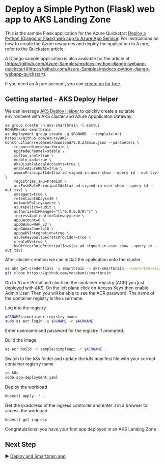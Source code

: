 # Deploy a Simple Python (Flask) web app to AKS Landing Zone

This is the sample Flask application for the Azure Quickstart [Deploy a Python (Django or Flask) web app to Azure App Service](https://docs.microsoft.com/en-us/azure/app-service/quickstart-python).  For instructions on how to create the Azure resources and deploy the application to Azure, refer to the Quickstart article.

A Django sample application is also available for the article at [https://github.com/Azure-Samples/msdocs-python-django-webapp-quickstart](https://github.com/Azure-Samples/msdocs-python-django-webapp-quickstart).

If you need an Azure account, you can [create on for free](https://azure.microsoft.com/en-us/free/).

## Getting started - AKS Deploy Helper

We can leverage [AKS Deploy Helper](https://github.com/Azure/AKS-Construction) to quickly create a suitable environment with AKS cluster and Azure Appplicaton Gateway.

```azurecli
az group create -n aks-smartbrain -l eastus
RGNAME=aks-smartbrain
az deployment group create -g $RGNAME  --template-uri https://github.com/Azure/AKS-Construction/releases/download/0.8.2/main.json --parameters \
	resourceName=smartbrain \
	upgradeChannel=stable \
	custom_vnet=true \
	enable_aad=true \
	AksDisableLocalAccounts=true \
	enableAzureRBAC=true \
	adminPrincipalId=$(az ad signed-in-user show --query id --out tsv) \
	registries_sku=Premium \
	acrPushRolePrincipalId=$(az ad signed-in-user show --query id --out tsv) \
	omsagent=true \
	retentionInDays=30 \
	networkPolicy=azure \
	azurepolicy=audit \
	authorizedIPRanges="[\"0.0.0.0/0\"]" \
	ingressApplicationGateway=true \
	appGWcount=0 \
	appGWsku=WAF_v2 \
	appGWmaxCount=10 \
	appgwKVIntegration=true \
	azureKeyvaultSecretsProvider=true \
	createKV=true \
	kvOfficerRolePrincipalId=$(az ad signed-in-user show --query id --out tsv)
```

After cluster creation we can install the application onto the cluster

```bash
az aks get-credentials -g smartbrain -n aks-smartbrain --overwrite-existing
git clone https://github.com/mosabami/smartbrain
```

Go to Azure Portal and clock on the container registry (ACR) you just deployed with AKS. On the left plane click on Access Keys then enable Admin User. Then you will be able to see the ACR password. The name of the container registry is the username. 

Log into the registry
```bash
ACRNAME=<container registry name>
sudo az acr login -g $RGNAME -n $ACRNAME
```
Enter username and password for the registry if prompted.

Build the image
```bash
az acr build -t sample/simpleapp -r $ACRNAME .
```
Switch to the k8s folder and update the k8s manifest file with your correct container registry name
```bash
cd k8s
code app-deployment.yaml
```
Deploy the workload
```bash
kubectl apply -f .
```
Get the ip address of the ingress controller and enter it in a browser to access the workload
```bash
kubectl get ingress 
```
Congratulations! you have your first app deployed in an AKS Landing Zone

## Next Step

:arrow_forward: [Deploy and Smartbrain app](../smartbrain/README.md)
